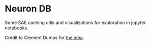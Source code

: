 # Neuron DB

Some SAE caching utils and visualizations for exploration in jupyter notebooks.

Credit to Clement Dumas for [the idea](https://github.com/Butanium/tiny-activation-dashboard/).